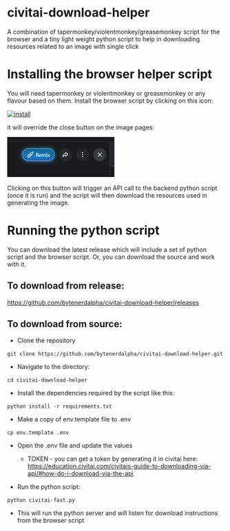 # civitai-download-helper
A combination of tapermonkey/violentmonkey/greasemonkey script for the browser and a tiny light weight python script to help in downloading resources related to an image with single click

# Installing the browser helper script
You will need tapermonkey or violentmonkey or greasemonkey or any flavour based on them.
Install the browser script by clicking on this icon:

[![install](https://user-images.githubusercontent.com/118488816/202579095-03336ed4-80ae-4066-b764-3636772a4fb6.png)](https://raw.githubusercontent.com/bytenerdalpha/civitai-download-helper/main/civitai-monkey.js)

it will override the close button on the image pages:

![img.png](img.png)

Clicking on this button will trigger an API call to the backend python script (once it is run) and the script will then download the resources used in generating the image.

# Running the python script
You can download the latest release which will include a set of python script and the browser script. Or, you can 
download the source and work with it.

## To download from release: 
https://github.com/bytenerdalpha/civitai-download-helper/releases

## To download from source:
* Clone the repository
```shell
git clone https://github.com/bytenerdalpha/civitai-download-helper.git
```
* Navigate to the directory:
```shell
cd civitai-download-helper
```

* Install the dependencies required by the script like this:
```shell
python install -r requirements.txt
```

* Make a copy of env.template file to .env
```shell
cp env.template .env
```

* Open the .env file and update the values
  * TOKEN - you can get a token by generating it in civitai here: https://education.civitai.com/civitais-guide-to-downloading-via-api/#how-do-i-download-via-the-api

* Run the python script:
```shell
python civitai-fast.py
```

* This will run the python server and will listen for download instructions from the browser script
